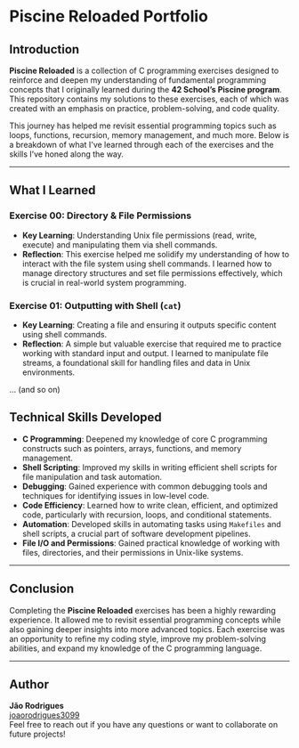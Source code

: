 # Piscine Reloaded Portfolio

## Introduction

**Piscine Reloaded** is a collection of C programming exercises designed to reinforce and deepen my understanding of fundamental programming concepts that I originally learned during the **42 School’s Piscine program**. This repository contains my solutions to these exercises, each of which was created with an emphasis on practice, problem-solving, and code quality.

This journey has helped me revisit essential programming topics such as loops, functions, recursion, memory management, and much more. Below is a breakdown of what I've learned through each of the exercises and the skills I’ve honed along the way.

---

## What I Learned

### Exercise 00: Directory & File Permissions
- **Key Learning**: Understanding Unix file permissions (read, write, execute) and manipulating them via shell commands.
- **Reflection**: This exercise helped me solidify my understanding of how to interact with the file system using shell commands. I learned how to manage directory structures and set file permissions effectively, which is crucial in real-world system programming.

### Exercise 01: Outputting with Shell (`cat`)
- **Key Learning**: Creating a file and ensuring it outputs specific content using shell commands.
- **Reflection**: A simple but valuable exercise that required me to practice working with standard input and output. I learned to manipulate file streams, a foundational skill for handling files and data in Unix environments.

... (and so on)

## Technical Skills Developed

- **C Programming**: Deepened my knowledge of core C programming constructs such as pointers, arrays, functions, and memory management.
- **Shell Scripting**: Improved my skills in writing efficient shell scripts for file manipulation and task automation.
- **Debugging**: Gained experience with common debugging tools and techniques for identifying issues in low-level code.
- **Code Efficiency**: Learned how to write clean, efficient, and optimized code, particularly with recursion, loops, and conditional statements.
- **Automation**: Developed skills in automating tasks using `Makefiles` and shell scripts, a crucial part of software development pipelines.
- **File I/O and Permissions**: Gained practical knowledge of working with files, directories, and their permissions in Unix-like systems.

---

## Conclusion

Completing the **Piscine Reloaded** exercises has been a highly rewarding experience. It allowed me to revisit essential programming concepts while also gaining deeper insights into more advanced topics. Each exercise was an opportunity to refine my coding style, improve my problem-solving abilities, and expand my knowledge of the C programming language.

---

## Author

**Jão Rodrigues**  
[joaorodrigues3099](https://github.com/joaorodrigues3099)  
Feel free to reach out if you have any questions or want to collaborate on future projects!
